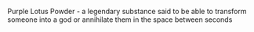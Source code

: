 Purple Lotus Powder - a legendary substance said to be able to transform someone into a god or annihilate them in the space between seconds